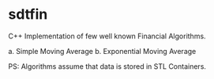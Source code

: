 sdtfin
======

C++ Implementation of few well known Financial Algorithms. 

a. Simple Moving Average
b. Exponential Moving Average 


PS: Algorithms assume that data is stored in STL Containers.
